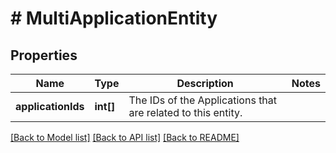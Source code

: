 # # MultiApplicationEntity

## Properties

Name | Type | Description | Notes
------------ | ------------- | ------------- | -------------
**applicationIds** | **int[]** | The IDs of the Applications that are related to this entity. | 

[[Back to Model list]](../../README.md#documentation-for-models) [[Back to API list]](../../README.md#documentation-for-api-endpoints) [[Back to README]](../../README.md)



